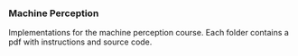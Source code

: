 ### Machine Perception

Implementations for the machine perception course. Each folder contains a pdf with instructions and source code.

